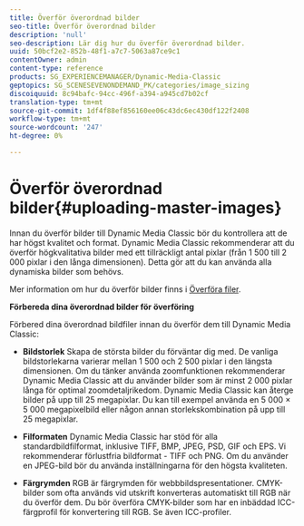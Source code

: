 ```yaml
---
title: Överför överordnad bilder
seo-title: Överför överordnad bilder
description: 'null'
seo-description: Lär dig hur du överför överordnad bilder.
uuid: 50bcf2e2-852b-48f1-a7c7-5063a87ce9c1
contentOwner: admin
content-type: reference
products: SG_EXPERIENCEMANAGER/Dynamic-Media-Classic
geptopics: SG_SCENESEVENONDEMAND_PK/categories/image_sizing
discoiquuid: 8c94bafc-94cc-496f-a394-a945cd7b02cf
translation-type: tm+mt
source-git-commit: 1df4f88ef856160ee06c43dc6ec430df122f2408
workflow-type: tm+mt
source-wordcount: '247'
ht-degree: 0%

---
```



# Överför överordnad bilder{#uploading-master-images}

Innan du överför bilder till Dynamic Media Classic bör du kontrollera att de har högst kvalitet och format. Dynamic Media Classic rekommenderar att du överför högkvalitativa bilder med ett tillräckligt antal pixlar (från 1 500 till 2 000 pixlar i den långa dimensionen). Detta gör att du kan använda alla dynamiska bilder som behövs.

Mer information om hur du överför bilder finns i [Överföra filer](uploading-files.md#uploading_files).

**Förbereda dina överordnad bilder för överföring**

Förbered dina överordnad bildfiler innan du överför dem till Dynamic Media Classic:

* **Bildstorlek** Skapa de största bilder du förväntar dig med. De vanliga bildstorlekarna varierar mellan 1 500 och 2 500 pixlar i den längsta dimensionen. Om du tänker använda zoomfunktionen rekommenderar Dynamic Media Classic att du använder bilder som är minst 2 000 pixlar långa för optimal zoomdetaljrikedom. Dynamic Media Classic kan återge bilder på upp till 25 megapixlar. Du kan till exempel använda en 5 000 × 5 000 megapixelbild eller någon annan storlekskombination på upp till 25 megapixlar.

* **Filformaten** Dynamic Media Classic har stöd för alla standardbildfilformat, inklusive TIFF, BMP, JPEG, PSD, GIF och EPS. Vi rekommenderar förlustfria bildformat - TIFF och PNG. Om du använder en JPEG-bild bör du använda inställningarna för den högsta kvaliteten.

* **Färgrymden** RGB är färgrymden för webbbildspresentationer. CMYK-bilder som ofta används vid utskrift konverteras automatiskt till RGB när du överför dem. Du bör överföra CMYK-bilder som har en inbäddad ICC-färgprofil för konvertering till RGB. Se även ICC-profiler.
